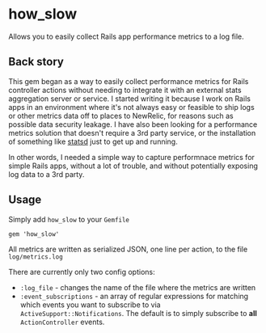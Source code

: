 # how_slow

Allows you to easily collect Rails app performance metrics to a log file.

## Back story

This gem began as a way to easily collect performance metrics for Rails
controller actions without needing to integrate it with an external stats
aggregation server or service. I started writing it because I work on Rails apps
in an environment where it's not always easy or feasible to ship logs or other
metrics data off to places to NewRelic, for reasons such as possible data
security leakage. I have also been looking for a performance metrics solution
that doesn't require a 3rd party service, or the installation of something like
[statsd](https://github.com/etsy/statsd/) just to get up and running.

In other words, I needed a simple way to capture performnace metrics for simple
Rails apps, without a lot of trouble, and without potentially exposing log data
to a 3rd party.

## Usage

Simply add `how_slow` to your `Gemfile`

    gem 'how_slow'

All metrics are written as serialized JSON, one line per action, to the file
`log/metrics.log`

There are currently only two config options:

* `:log_file` - changes the name of the file where the metrics are written
* `:event_subscriptions` - an array of regular expressions for matching which
  events you want to subscribe to via `ActiveSupport::Notifications`. The
  default is to simply subscribe to **all** `ActionController` events.
